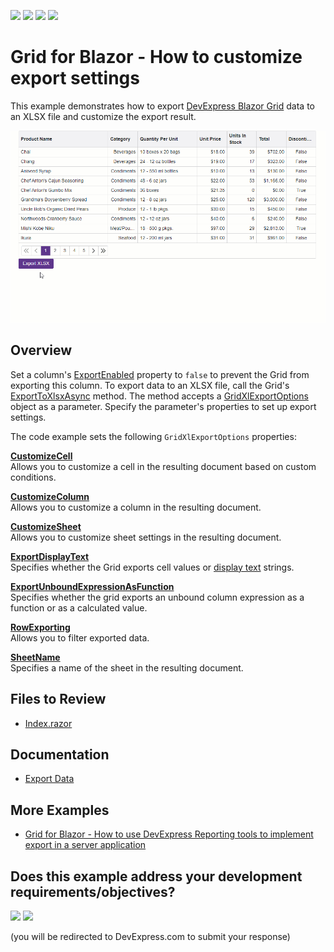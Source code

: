 <!-- default badges list -->
![](https://img.shields.io/endpoint?url=https://codecentral.devexpress.com/api/v1/VersionRange/622996655/24.2.1%2B)
[![](https://img.shields.io/badge/Open_in_DevExpress_Support_Center-FF7200?style=flat-square&logo=DevExpress&logoColor=white)](https://supportcenter.devexpress.com/ticket/details/T1157860)
[![](https://img.shields.io/badge/📖_How_to_use_DevExpress_Examples-e9f6fc?style=flat-square)](https://docs.devexpress.com/GeneralInformation/403183)
[![](https://img.shields.io/badge/💬_Leave_Feedback-feecdd?style=flat-square)](#does-this-example-address-your-development-requirementsobjectives)
<!-- default badges end -->
# Grid for Blazor - How to customize export settings

This example demonstrates how to export [DevExpress Blazor Grid](https://docs.devexpress.com/Blazor/403143/grid) data to an XLSX file and customize the export result.

![Export Grid Data](export-grid-data.gif)

## Overview

Set a column's [ExportEnabled](https://docs.devexpress.com/Blazor/DevExpress.Blazor.DxGridDataColumn.ExportEnabled) property to `false` to prevent the Grid from exporting this column. To export data to an XLSX file, call the Grid's [ExportToXlsxAsync](https://docs.devexpress.com/Blazor/DevExpress.Blazor.DxGrid.ExportToXlsxAsync(System.String-DevExpress.Blazor.GridXlExportOptions)) method. The method accepts a [GridXlExportOptions](https://docs.devexpress.com/Blazor/DevExpress.Blazor.GridXlExportOptions) object as a parameter. Specify the parameter's properties to set up export settings.

The code example sets the following `GridXlExportOptions` properties:

**[CustomizeCell](https://docs.devexpress.com/Blazor/DevExpress.Blazor.GridExportOptions.CustomizeCell)**  
Allows you to customize a cell in the resulting document based on custom conditions.

**[CustomizeColumn](https://docs.devexpress.com/Blazor/DevExpress.Blazor.GridXlExportOptions.CustomizeColumn)**  
Allows you to customize a column in the resulting document.

**[CustomizeSheet](https://docs.devexpress.com/Blazor/DevExpress.Blazor.GridXlExportOptions.CustomizeSheet)**  
Allows you to customize sheet settings in the resulting document.

**[ExportDisplayText](https://docs.devexpress.com/Blazor/DevExpress.Blazor.GridExportOptions.ExportDisplayText)**  
Specifies whether the Grid exports cell values or [display text](https://docs.devexpress.com/Blazor/404278/grid/display-text) strings.

**[ExportUnboundExpressionAsFunction](https://docs.devexpress.com/Blazor/DevExpress.Blazor.GridXlExportOptions.ExportUnboundExpressionAsFunction)**  
Specifies whether the grid exports an unbound column expression as a function or as a calculated value.

**[RowExporting](https://docs.devexpress.com/Blazor/DevExpress.Blazor.GridExportOptions.RowExporting)**  
Allows you to filter exported data.

**[SheetName](https://docs.devexpress.com/Blazor/DevExpress.Blazor.GridXlExportOptions.SheetName)**  
Specifies a name of the sheet in the resulting document.

## Files to Review

* [Index.razor](./CS/Pages/Index.razor)

## Documentation

* [Export Data](https://docs.devexpress.com/Blazor/404338/grid/export)

## More Examples

* [Grid for Blazor - How to use DevExpress Reporting tools to implement export in a server application](https://github.com/DevExpress-Examples/blazor-server-dxgrid-export)
<!-- feedback -->
## Does this example address your development requirements/objectives?

[<img src="https://www.devexpress.com/support/examples/i/yes-button.svg"/>](https://www.devexpress.com/support/examples/survey.xml?utm_source=github&utm_campaign=blazor-dxgrid-customize-exported-document&~~~was_helpful=yes) [<img src="https://www.devexpress.com/support/examples/i/no-button.svg"/>](https://www.devexpress.com/support/examples/survey.xml?utm_source=github&utm_campaign=blazor-dxgrid-customize-exported-document&~~~was_helpful=no)

(you will be redirected to DevExpress.com to submit your response)
<!-- feedback end -->
